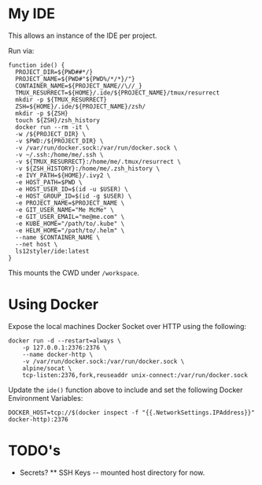 # My IDE

This allows an instance of the IDE per project.

Run via:

```
function ide() {
  PROJECT_DIR=${PWD##*/}
  PROJECT_NAME=${PWD#"${PWD%/*/*}/"}
  CONTAINER_NAME=${PROJECT_NAME//\//_}
  TMUX_RESURRECT=${HOME}/.ide/${PROJECT_NAME}/tmux/resurrect
  mkdir -p ${TMUX_RESURRECT}
  ZSH=${HOME}/.ide/${PROJECT_NAME}/zsh/
  mkdir -p ${ZSH}
  touch ${ZSH}/zsh_history
  docker run --rm -it \
  -w /${PROJECT_DIR} \
  -v $PWD:/${PROJECT_DIR} \
  -v /var/run/docker.sock:/var/run/docker.sock \
  -v ~/.ssh:/home/me/.ssh \
  -v ${TMUX_RESURRECT}:/home/me/.tmux/resurrect \
  -v ${ZSH_HISTORY}:/home/me/.zsh_history \
  -e IVY_PATH=${HOME}/.ivy2 \
  -e HOST_PATH=$PWD \
  -e HOST_USER_ID=$(id -u $USER) \
  -e HOST_GROUP_ID=$(id -g $USER) \
  -e PROJECT_NAME=$PROJECT_NAME \
  -e GIT_USER_NAME="Me McMe" \
  -e GIT_USER_EMAIL="me@me.com" \
  -e KUBE_HOME="/path/to/.kube" \
  -e HELM_HOME="/path/to/.helm" \
  --name $CONTAINER_NAME \
  --net host \
  ls12styler/ide:latest
}
```

This mounts the CWD under `/workspace`.

# Using Docker

Expose the local machines Docker Socket over HTTP using the following:
```
docker run -d --restart=always \
    -p 127.0.0.1:2376:2376 \
    --name docker-http \
    -v /var/run/docker.sock:/var/run/docker.sock \
    alpine/socat \
    tcp-listen:2376,fork,reuseaddr unix-connect:/var/run/docker.sock
```

Update the `ide()` function above to include and set the following Docker Environment Variables:
```
DOCKER_HOST=tcp://$(docker inspect -f "{{.NetworkSettings.IPAddress}}" docker-http):2376
```

# TODO's

* Secrets?
** SSH Keys -- mounted host directory for now.
